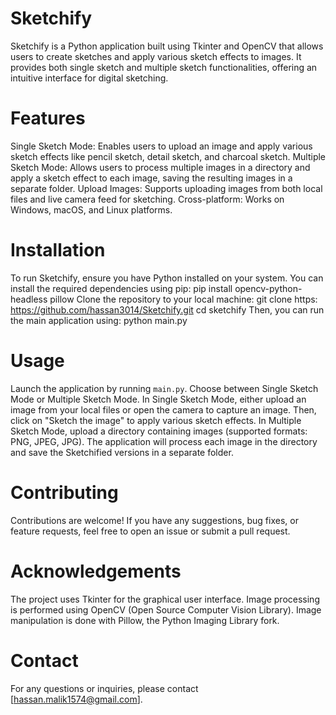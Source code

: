 # Sketchify
Sketchify is a Python application built using Tkinter and OpenCV that allows users to create sketches and apply various sketch effects to images. It provides both single sketch and multiple sketch functionalities, offering an intuitive interface for digital sketching.

# Features
Single Sketch Mode: Enables users to upload an image and apply various sketch effects like pencil sketch, detail sketch, and charcoal sketch.
Multiple Sketch Mode: Allows users to process multiple images in a directory and apply a sketch effect to each image, saving the resulting images in a separate folder.
Upload Images: Supports uploading images from both local files and live camera feed for sketching.
Cross-platform: Works on Windows, macOS, and Linux platforms.

# Installation
To run Sketchify, ensure you have Python installed on your system. You can install the required dependencies using pip:
pip install opencv-python-headless pillow
Clone the repository to your local machine:
git clone https: https://github.com/hassan3014/Sketchify.git cd sketchify
Then, you can run the main application using:
python main.py

# Usage
Launch the application by running `main.py`.
Choose between Single Sketch Mode or Multiple Sketch Mode.
In Single Sketch Mode, either upload an image from your local files or open the camera to capture an image. Then, click on "Sketch the image" to apply various sketch effects.
In Multiple Sketch Mode, upload a directory containing images (supported formats: PNG, JPEG, JPG). The application will process each image in the directory and save the Sketchified versions in a separate folder.
# Contributing
Contributions are welcome! If you have any suggestions, bug fixes, or feature requests, feel free to open an issue or submit a pull request.

# Acknowledgements
The project uses Tkinter for the graphical user interface.
Image processing is performed using OpenCV (Open Source Computer Vision Library).
Image manipulation is done with Pillow, the Python Imaging Library fork.

# Contact
For any questions or inquiries, please contact [hassan.malik1574@gmail.com].
